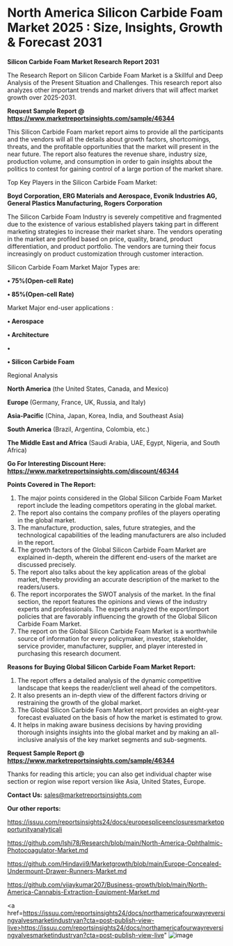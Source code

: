 # North America Silicon Carbide Foam Market 2025 : Size, Insights, Growth & Forecast 2031

<strong>Silicon Carbide Foam Market Research Report 2031</strong>

The Research Report on Silicon Carbide Foam Market is a Skillful and Deep Analysis of the Present Situation and Challenges. This research report also analyzes other important trends and market drivers that will affect market growth over 2025-2031.

<strong>Request Sample Report @ <a href=https://www.marketreportsinsights.com/sample/46344>https://www.marketreportsinsights.com/sample/46344</a></strong>

This Silicon Carbide Foam market report aims to provide all the participants and the vendors will all the details about growth factors, shortcomings, threats, and the profitable opportunities that the market will present in the near future. The report also features the revenue share, industry size, production volume, and consumption in order to gain insights about the politics to contest for gaining control of a large portion of the market share.

Top Key Players in the Silicon Carbide Foam Market:

<strong>Boyd Corporation, ERG Materials and Aerospace, Evonik Industries AG, General Plastics Manufacturing, Rogers Corporation</strong>

The Silicon Carbide Foam Industry is severely competitive and fragmented due to the existence of various established players taking part in different marketing strategies to increase their market share. The vendors operating in the market are profiled based on price, quality, brand, product differentiation, and product portfolio. The vendors are turning their focus increasingly on product customization through customer interaction.

Silicon Carbide Foam Market Major Types are:

<strong>•  75%(Open-cell Rate)

•  85%(Open-cell Rate)</strong>

Market Major end-user applications :

<strong>•  Aerospace

•  Architecture

•  

•  Silicon Carbide Foam</strong>

Regional Analysis

</u><strong><b>North America</b></strong> (the United States, Canada, and Mexico)

<strong><b>Europe </b></strong>(Germany, France, UK, Russia, and Italy)

<strong><b>Asia-Pacific</b></strong> (China, Japan, Korea, India, and Southeast Asia)

<strong><b>South America</b></strong> (Brazil, Argentina, Colombia, etc.)

<strong><b>The Middle East and Africa</b></strong> (Saudi Arabia, UAE, Egypt, Nigeria, and South Africa)

<strong>Go For Interesting Discount Here: <a href=https://www.marketreportsinsights.com/discount/46344>https://www.marketreportsinsights.com/discount/46344</a></strong>

<strong>Points Covered in The Report:</strong>
<ol>
  <li>The major points considered in the Global Silicon Carbide Foam Market report include the leading competitors operating in the global market.</li>
  <li>The report also contains the company profiles of the players operating in the global market.</li>
  <li>The manufacture, production, sales, future strategies, and the technological capabilities of the leading manufacturers are also included in the report.</li>
  <li>The growth factors of the Global Silicon Carbide Foam Market are explained in-depth, wherein the different end-users of the market are discussed precisely.</li>
  <li>The report also talks about the key application areas of the global market, thereby providing an accurate description of the market to the readers/users.</li>
  <li>The report incorporates the SWOT analysis of the market. In the final section, the report features the opinions and views of the industry experts and professionals. The experts analyzed the export/import policies that are favorably influencing the growth of the Global Silicon Carbide Foam Market.</li>
  <li>The report on the Global Silicon Carbide Foam Market is a worthwhile source of information for every policymaker, investor, stakeholder, service provider, manufacturer, supplier, and player interested in purchasing this research document.</li>
</ol>
<strong>Reasons for Buying Global Silicon Carbide Foam Market Report:</strong>

<ol>
  <li>The report offers a detailed analysis of the dynamic competitive landscape that keeps the reader/client well ahead of the competitors.</li>
  <li>It also presents an in-depth view of the different factors driving or restraining the growth of the global market.</li>
  <li>The Global Silicon Carbide Foam Market report provides an eight-year forecast evaluated on the basis of how the market is estimated to grow.</li>
  <li>It helps in making aware business decisions by having providing thorough insights insights into the global market and by making an all-inclusive analysis of the key market segments and sub-segments.</li>
</ol>
<strong>Request Sample Report @ <a href=https://www.marketreportsinsights.com/sample/46344>https://www.marketreportsinsights.com/sample/46344</a></strong>


Thanks for reading this article; you can also get individual chapter wise section or region wise report version like Asia, United States, Europe.

<strong>Contact Us:</strong>
sales@marketreportsinsights.com

<strong>Our other reports:</strong>

<a href=https://issuu.com/reportsinsights24/docs/europespliceenclosuresmarketopportunityanalyticali>https://issuu.com/reportsinsights24/docs/europespliceenclosuresmarketopportunityanalyticali</a>

<a href=https://github.com/Ishi78/Research/blob/main/North-America-Ophthalmic-Photocoagulator-Market.md>https://github.com/Ishi78/Research/blob/main/North-America-Ophthalmic-Photocoagulator-Market.md</a>

<a href=https://github.com/Hindavii9/Marketgrowth/blob/main/Europe-Concealed-Undermount-Drawer-Runners-Market.md>https://github.com/Hindavii9/Marketgrowth/blob/main/Europe-Concealed-Undermount-Drawer-Runners-Market.md</a>

<a href=https://github.com/vijaykumar207/Business-growth/blob/main/North-America-Cannabis-Extraction-Equipment-Market.md>https://github.com/vijaykumar207/Business-growth/blob/main/North-America-Cannabis-Extraction-Equipment-Market.md</a>

<a href=https://issuu.com/reportsinsights24/docs/northamericafourwayreversingvalvesmarketindustryan?cta=post-publish-view-live>https://issuu.com/reportsinsights24/docs/northamericafourwayreversingvalvesmarketindustryan?cta=post-publish-view-live</a>"
![image](https://github.com/user-attachments/assets/c92e2851-2ebd-4536-828c-9f53add44e62)
